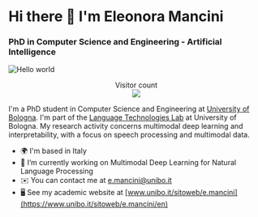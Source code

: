 # Hi there 👋 I'm Eleonora Mancini
### PhD in Computer Science and Engineering - Artificial Intelligence 

<img src="https://raw.githubusercontent.com/sagar-viradiya/sagar-viradiya/master/resources/banner.png" alt="Hello world">

<p align="center"> 
  Visitor count<br>
  <img src="https://profile-counter.glitch.me/sagar-viradiya/count.svg" />
</p>

I'm a PhD student in Computer Science and Engineering at [University of Bologna](https://www.unibo.it/en/homepage). I'm part of the [Language Technologies Lab](https://site.unibo.it/nlp/en) at University of Bologna.
My research activity concerns multimodal deep learning and interpretability, with a focus on speech processing and multimodal data.

* 🌍  I'm based in Italy
* 🔭 I’m currently working on Multimodal Deep Learning for Natural Language Processing 
* ✉️  You can contact me at [e.mancini@unibo.it](mailto:e.mancini@unibo.it)
* 🖥️  See my academic website at [www.unibo.it/sitoweb/e.mancini](https://www.unibo.it/sitoweb/e.mancini/en)

<!--
**helemanc/helemanc** is a ✨ _special_ ✨ repository because its `README.md` (this file) appears on your GitHub profile.



